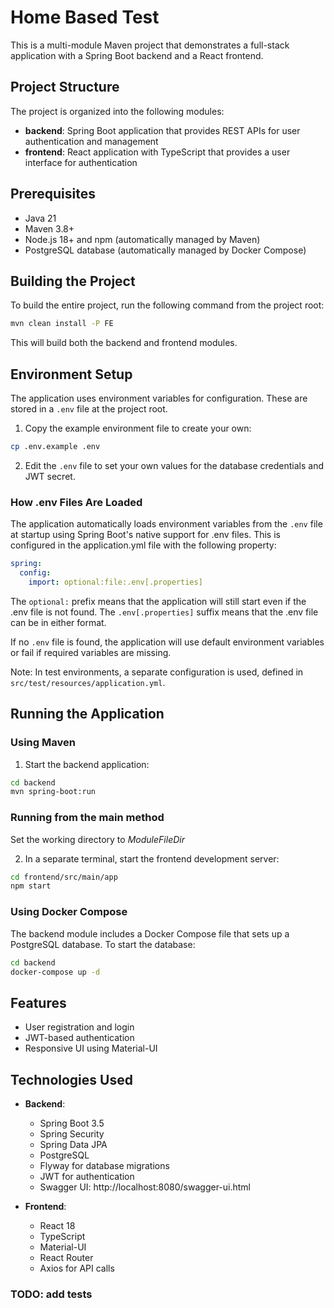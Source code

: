 # Home Based Test

This is a multi-module Maven project that demonstrates a full-stack application with a Spring Boot backend and a React frontend.

## Project Structure

The project is organized into the following modules:

- **backend**: Spring Boot application that provides REST APIs for user authentication and management
- **frontend**: React application with TypeScript that provides a user interface for authentication

## Prerequisites

- Java 21
- Maven 3.8+
- Node.js 18+ and npm (automatically managed by Maven)
- PostgreSQL database (automatically managed by Docker Compose)

## Building the Project

To build the entire project, run the following command from the project root:

```bash
mvn clean install -P FE
```

This will build both the backend and frontend modules.

## Environment Setup

The application uses environment variables for configuration. These are stored in a `.env` file at the project root.

1. Copy the example environment file to create your own:

```bash
cp .env.example .env
```

2. Edit the `.env` file to set your own values for the database credentials and JWT secret.

### How .env Files Are Loaded

The application automatically loads environment variables from the `.env` file at startup using Spring Boot's native support for .env files. This is configured in the application.yml file with the following property:

```yaml
spring:
  config:
    import: optional:file:.env[.properties]
```

The `optional:` prefix means that the application will still start even if the .env file is not found. The `.env[.properties]` suffix means that the .env file can be in either format.

If no `.env` file is found, the application will use default environment variables or fail if required variables are missing.

Note: In test environments, a separate configuration is used, defined in `src/test/resources/application.yml`.

## Running the Application

### Using Maven

1. Start the backend application:

```bash
cd backend
mvn spring-boot:run
```

### Running from the main method
Set the working directory to $ModuleFileDir$

2. In a separate terminal, start the frontend development server:

```bash
cd frontend/src/main/app
npm start
```

### Using Docker Compose

The backend module includes a Docker Compose file that sets up a PostgreSQL database. To start the database:

```bash
cd backend
docker-compose up -d
```

## Features

- User registration and login
- JWT-based authentication
- Responsive UI using Material-UI

## Technologies Used

- **Backend**:
  - Spring Boot 3.5
  - Spring Security
  - Spring Data JPA
  - PostgreSQL
  - Flyway for database migrations
  - JWT for authentication
  - Swagger UI: http://localhost:8080/swagger-ui.html

- **Frontend**:
  - React 18
  - TypeScript
  - Material-UI
  - React Router
  - Axios for API calls

### TODO: add tests
